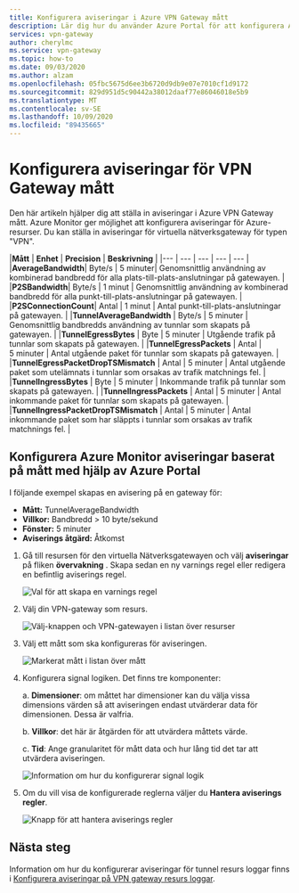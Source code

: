 ```yaml
---
title: Konfigurera aviseringar i Azure VPN Gateway mått
description: Lär dig hur du använder Azure Portal för att konfigurera Azure Monitor aviseringar baserat på mått för VPN-gatewayer för virtuella nätverk.
services: vpn-gateway
author: cherylmc
ms.service: vpn-gateway
ms.topic: how-to
ms.date: 09/03/2020
ms.author: alzam
ms.openlocfilehash: 05fbc5675d6ee3b6720d9db9e07e7010cf1d9172
ms.sourcegitcommit: 829d951d5c90442a38012daaf77e86046018e5b9
ms.translationtype: MT
ms.contentlocale: sv-SE
ms.lasthandoff: 10/09/2020
ms.locfileid: "89435665"
---
```

# <a name="set-up-alerts-on-vpn-gateway-metrics"></a>Konfigurera aviseringar för VPN Gateway mått

Den här artikeln hjälper dig att ställa in aviseringar i Azure VPN Gateway mått. Azure Monitor ger möjlighet att konfigurera aviseringar för Azure-resurser. Du kan ställa in aviseringar för virtuella nätverksgateway för typen "VPN".


|**Mått**   | **Enhet** | **Precision** | **Beskrivning** | 
|---       | ---        | ---       | ---            | ---       |
|**AverageBandwidth**| Byte/s  | 5 minuter| Genomsnittlig användning av kombinerad bandbredd för alla plats-till-plats-anslutningar på gatewayen.     |
|**P2SBandwidth**| Byte/s  | 1 minut  | Genomsnittlig användning av kombinerad bandbredd för alla punkt-till-plats-anslutningar på gatewayen.    |
|**P2SConnectionCount**| Antal  | 1 minut  | Antal punkt-till-plats-anslutningar på gatewayen.   |
|**TunnelAverageBandwidth** | Byte/s    | 5 minuter  | Genomsnittlig bandbredds användning av tunnlar som skapats på gatewayen. |
|**TunnelEgressBytes** | Byte | 5 minuter | Utgående trafik på tunnlar som skapats på gatewayen.   |
|**TunnelEgressPackets** | Antal | 5 minuter | Antal utgående paket för tunnlar som skapats på gatewayen.   |
|**TunnelEgressPacketDropTSMismatch** | Antal | 5 minuter | Antal utgående paket som utelämnats i tunnlar som orsakas av trafik matchnings fel. |
|**TunnelIngressBytes** | Byte | 5 minuter | Inkommande trafik på tunnlar som skapats på gatewayen.   |
|**TunnelIngressPackets** | Antal | 5 minuter | Antal inkommande paket för tunnlar som skapats på gatewayen.   |
|**TunnelIngressPacketDropTSMismatch** | Antal | 5 minuter | Antal inkommande paket som har släppts i tunnlar som orsakas av trafik matchnings fel. |


## <a name="set-up-azure-monitor-alerts-based-on-metrics-by-using-the-azure-portal"></a><a name="setup"></a>Konfigurera Azure Monitor aviseringar baserat på mått med hjälp av Azure Portal

I följande exempel skapas en avisering på en gateway för:

- **Mått:** TunnelAverageBandwidth
- **Villkor:** Bandbredd > 10 byte/sekund
- **Fönster:** 5 minuter
- **Aviserings åtgärd:** Åtkomst



1. Gå till resursen för den virtuella Nätverksgatewayen och välj **aviseringar** på fliken **övervakning** . Skapa sedan en ny varnings regel eller redigera en befintlig aviserings regel.

   ![Val för att skapa en varnings regel](./media/vpn-gateway-howto-setup-alerts-virtual-network-gateway-metric/metric-alert1.png "Skapa")

2. Välj din VPN-gateway som resurs.

   ![Välj-knappen och VPN-gatewayen i listan över resurser](./media/vpn-gateway-howto-setup-alerts-virtual-network-gateway-metric/metric-alert2.png "Välj")

3. Välj ett mått som ska konfigureras för aviseringen.

   ![Markerat mått i listan över mått](./media/vpn-gateway-howto-setup-alerts-virtual-network-gateway-metric/metric-alert3.png "Välj")
4. Konfigurera signal logiken. Det finns tre komponenter:

    a. **Dimensioner**: om måttet har dimensioner kan du välja vissa dimensions värden så att aviseringen endast utvärderar data för dimensionen. Dessa är valfria.

    b. **Villkor**: det här är åtgärden för att utvärdera måttets värde.

    c. **Tid**: Ange granularitet för mått data och hur lång tid det tar att utvärdera aviseringen.

   ![Information om hur du konfigurerar signal logik](./media/vpn-gateway-howto-setup-alerts-virtual-network-gateway-metric/metric-alert4.png "Välj")

5. Om du vill visa de konfigurerade reglerna väljer du **Hantera aviserings regler**.

   ![Knapp för att hantera aviserings regler](./media/vpn-gateway-howto-setup-alerts-virtual-network-gateway-metric/metric-alert8.png "Välj")

## <a name="next-steps"></a>Nästa steg

Information om hur du konfigurerar aviseringar för tunnel resurs loggar finns i [Konfigurera aviseringar på VPN gateway resurs loggar](vpn-gateway-howto-setup-alerts-virtual-network-gateway-log.md).
